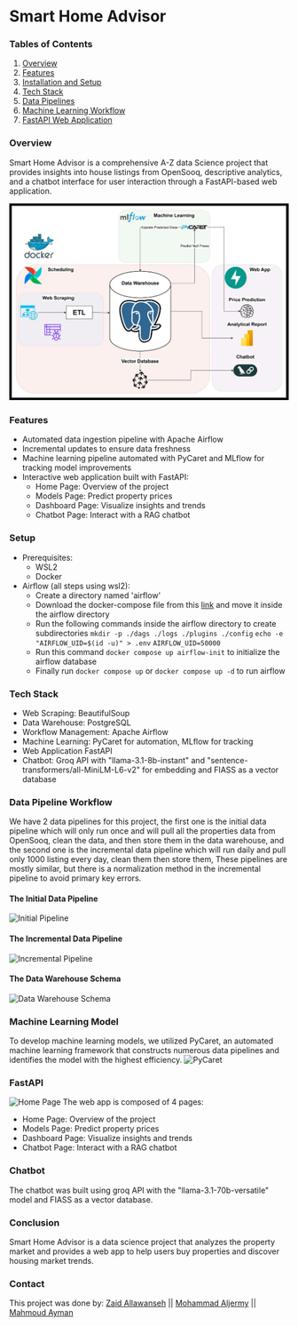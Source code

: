 # Smart Home Advisor

### Tables of Contents
1. [Overview](https://github.com/ZaidHani/Smart-Home-Advisor/blob/main/README.md#overview:~:text=Overview)
2. [Features](https://github.com/ZaidHani/Smart-Home-Advisor/blob/main/README.md#features:~:text=Features)
3. [Installation and Setup](https://github.com/ZaidHani/Smart-Home-Advisor/blob/main/README.md#Setup:~:text=Setup)
4. [Tech Stack](https://github.com/ZaidHani/Smart-Home-Advisor/blob/main/README.md#tech-stack:~:text=Tech-Stack)
5. [Data Pipelines](https://github.com/ZaidHani/Smart-Home-Advisor/blob/main/README.md#Data-Pipelines:~:text=Data-Pipelines)
6. [Machine Learning Workflow](https://github.com/ZaidHani/Smart-Home-Advisor/blob/main/README.md#Machine-Learning-Workflow:~:text=Machine-Learning-Workflow)
7. [FastAPI Web Application](https://github.com/ZaidHani/Smart-Home-Advisor/blob/main/README.md#FastAPI-Web-Application:~:text=FastAPI-Web-Application)

### Overview
Smart Home Advisor is a comprehensive A-Z data Science project that provides insights into house listings from OpenSooq, descriptive analytics, and a chatbot interface for user interaction through a FastAPI-based web application.

![Full Project](https://github.com/ZaidHani/Smart-Home-Advisor/blob/main/images/All%20Project.png)

### Features
+ Automated data ingestion pipeline with Apache Airflow
+ Incremental updates to ensure data freshness
+ Machine learning pipeline automated with PyCaret and MLflow for tracking model improvements
+ Interactive web application built with FastAPI:
  + Home Page: Overview of the project
  + Models Page: Predict property prices
  + Dashboard Page: Visualize insights and trends
  + Chatbot Page: Interact with a RAG chatbot

 ### Setup 
 + Prerequisites:
   + WSL2
   + Docker
+ Airflow (all steps using wsl2):
  + Create a directory named 'airflow'
  + Download the docker-compose file from this [link](https://github.com/ZaidHani/Smart-Home-Advisor/blob/main/airflow/docker-compose.yaml) and move it inside the airflow directory
  + Run the following commands inside the airflow directory to create subdirectories  ```mkdir -p ./dags ./logs ./plugins ./config```
  ```echo -e "AIRFLOW_UID=$(id -u)" > .env``` ```AIRFLOW_UID=50000```
  + Run this command ```docker compose up airflow-init``` to initialize the airflow database
  + Finally run ```docker compose up``` or ```docker compose up -d``` to run airflow
   

### Tech Stack
+ Web Scraping: BeautifulSoup
+ Data Warehouse: PostgreSQL
+ Workflow Management: Apache Airflow
+ Machine Learning: PyCaret for automation, MLflow for tracking
+ Web Application FastAPI
+ Chatbot: Groq API with "llama-3.1-8b-instant" and "sentence-transformers/all-MiniLM-L6-v2" for embedding and FIASS as a vector database

### Data Pipeline Workflow
We have 2 data pipelines for this project, the first one is the initial data pipeline which will only run once and will pull all the properties data from OpenSooq, clean the data, and then store them in the data warehouse, and the second one is the incremental data pipeline which will run daily and pull only 1000 listing every day, clean them then store them, These pipelines are mostly similar, but there is a normalization method in the incremental pipeline to avoid primary key errors.

#### The Initial Data Pipeline
![Initial Pipeline](https://github.com/ZaidHani/Smart-Home-Advisor/blob/main/images/ini.png)
#### The Incremental Data Pipeline
![Incremental Pipeline](https://github.com/ZaidHani/Smart-Home-Advisor/blob/main/images/inc.png)
#### The Data Warehouse Schema
![Data Warehouse Schema](https://github.com/ZaidHani/Smart-Home-Advisor/blob/main/images/data%20warehouse%20postgre.jpg)

### Machine Learning Model
To develop machine learning models, we utilized PyCaret, an automated machine learning framework that constructs numerous data pipelines and identifies the model with the highest efficiency.
![PyCaret](https://github.com/ZaidHani/Smart-Home-Advisor/blob/main/images/pycaret%20logo.png)

### FastAPI
![Home Page](https://github.com/ZaidHani/Smart-Home-Advisor/blob/main/images/home%20page.png)
The web app is composed of 4 pages:
+ Home Page: Overview of the project
+ Models Page: Predict property prices
+ Dashboard Page: Visualize insights and trends
+ Chatbot Page: Interact with a RAG chatbot

### Chatbot
The chatbot was built using groq API with the "llama-3.1-70b-versatile" model and FIASS as a vector database.


### Conclusion
Smart Home Advisor is a data science project that analyzes the property market and provides a web app to help users buy properties and discover housing market trends.

### Contact
This project was done by:
[Zaid Allawanseh](https://www.linkedin.com/in/zaid-allawanseh/) ||
[Mohammad Aljermy](https://www.linkedin.com/in/mohammad-aljermy/) ||
[Mahmoud Ayman](https://www.linkedin.com/in/mahmoud-ayman3/)
